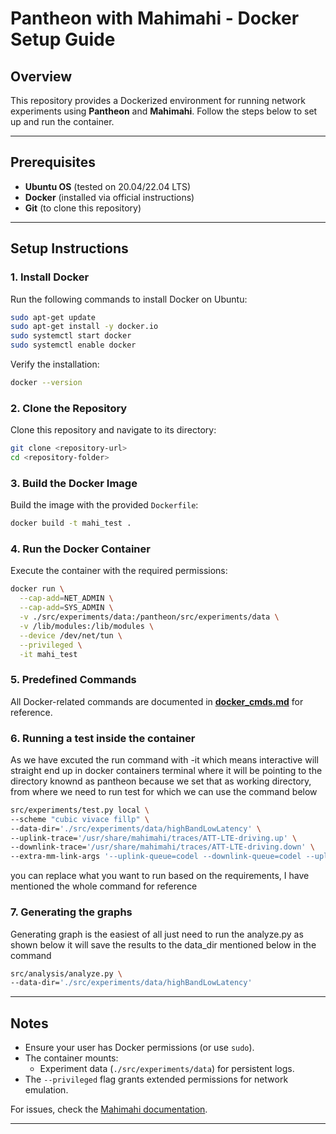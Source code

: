# **Pantheon with Mahimahi - Docker Setup Guide**  

## **Overview**  
This repository provides a Dockerized environment for running network experiments using **Pantheon** and **Mahimahi**. Follow the steps below to set up and run the container.  

---

## **Prerequisites**  
- **Ubuntu OS** (tested on 20.04/22.04 LTS)  
- **Docker** (installed via official instructions)  
- **Git** (to clone this repository)  

---

## **Setup Instructions**  

### **1. Install Docker**  
Run the following commands to install Docker on Ubuntu:  
```bash
sudo apt-get update
sudo apt-get install -y docker.io
sudo systemctl start docker
sudo systemctl enable docker
```  
Verify the installation:  
```bash
docker --version
```  

### **2. Clone the Repository**  
Clone this repository and navigate to its directory:  
```bash
git clone <repository-url>
cd <repository-folder>
```  

### **3. Build the Docker Image**  
Build the image with the provided `Dockerfile`:  
```bash
docker build -t mahi_test .
```  

### **4. Run the Docker Container**  
Execute the container with the required permissions:  
```bash
docker run \
  --cap-add=NET_ADMIN \
  --cap-add=SYS_ADMIN \
  -v ./src/experiments/data:/pantheon/src/experiments/data \
  -v /lib/modules:/lib/modules \
  --device /dev/net/tun \
  --privileged \
  -it mahi_test
```  

### **5. Predefined Commands**  
All Docker-related commands are documented in **[docker_cmds.md](docker_cmds.md)** for reference.  

### **6. Running a test inside the container**  
As we have excuted the run command with -it which means interactive will straight end up in docker containers terminal where it will be pointing to the directory knownd as pantheon because we set that as working directory, from where we need to run test for which we can use the command below
```bash
src/experiments/test.py local \
--scheme "cubic vivace fillp" \
--data-dir='./src/experiments/data/highBandLowLatency' \
--uplink-trace='/usr/share/mahimahi/traces/ATT-LTE-driving.up' \
--downlink-trace='/usr/share/mahimahi/traces/ATT-LTE-driving.down' \
--extra-mm-link-args '--uplink-queue=codel --downlink-queue=codel --uplink-queue-args="target=512,interval=100,packets=100" --downlink-queue-args="target=512,interval=100,packets=100"'
```  
you can replace what you want to run based on the requirements, I have mentioned the whole command for reference

### **7. Generating the graphs**  
Generating graph is the easiest of all just need to run the analyze.py as shown below it will save the results to the data_dir mentioned below in the command
```bash
src/analysis/analyze.py \
--data-dir='./src/experiments/data/highBandLowLatency'
``` 

---

## **Notes**  
- Ensure your user has Docker permissions (or use `sudo`).  
- The container mounts:  
  - Experiment data (`./src/experiments/data`) for persistent logs.  
- The `--privileged` flag grants extended permissions for network emulation.  

For issues, check the [Mahimahi documentation](http://mahimahi.mit.edu/).  

--- 
